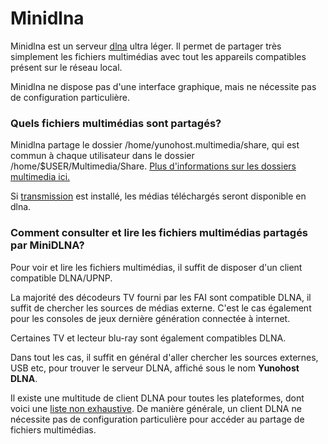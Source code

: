 # Minidlna

Minidlna est un serveur [dlna](https://fr.wikipedia.org/wiki/Digital_Living_Network_Alliance) ultra léger.
Il permet de partager très simplement les fichiers multimédias avec tout les appareils compatibles présent sur le réseau local.

Minidlna ne dispose pas d'une interface graphique, mais ne nécessite pas de configuration particulière.

### Quels fichiers multimédias sont partagés?
Minidlna partage le dossier /home/yunohost.multimedia/share, qui est commun à chaque utilisateur dans le dossier /home/$USER/Multimedia/Share.
[Plus d'informations sur les dossiers multimedia ici.](https://github.com/YunoHost-Apps/yunohost.multimedia)

Si [transmission](https://github.com/YunoHost-Apps/transmission_ynh) est installé, les médias téléchargés seront disponible en dlna.

### Comment consulter et lire les fichiers multimédias partagés par MiniDLNA?
Pour voir et lire les fichiers multimédias, il suffit de disposer d'un client compatible DLNA/UPNP.

La majorité des décodeurs TV fourni par les FAI sont compatible DLNA, il suffit de chercher les sources de médias externe.
C'est le cas également pour les consoles de jeux dernière génération connectée à internet.

Certaines TV et lecteur blu-ray sont également compatibles DLNA.

Dans tout les cas, il suffit en général d'aller chercher les sources externes, USB etc, pour trouver le serveur DLNA, affiché sous le nom **Yunohost DLNA**.

Il existe une multitude de client DLNA pour toutes les plateformes, dont voici une [liste non exhaustive](https://en.wikipedia.org/wiki/List_of_UPnP_AV_media_servers_and_clients#UPnP_AV_clients).
De manière générale, un client DLNA ne nécessite pas de configuration particulière pour accéder au partage de fichiers multimédias.
